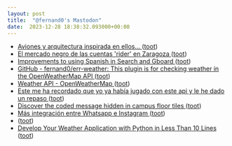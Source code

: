 ```yaml
---
layout: post
title:  "@fernand0's Mastodon"
date:  2023-12-28 18:38:32.093000+00:00
---
```

*  [Aviones y arquitectura inspirada en ellos… ](https://avecesunafoto.wordpress.com/2023/12/28/aviones-y-arquitectura-inspirada-en-ellos) ([toot](https://mastodon.social/@fernand0/111659497035805024))
*  [El mercado negro de las cuentas 'rider' en Zaragoza ](https://www.elperiodicodearagon.com/aragon/2023/12/24/alquiler-cuentas-riders-altera-sector-96189612.htm) ([toot](https://mastodon.social/@fernand0/111659424118668009))
*  [Improvements to using Spanish in Search and Gboard ](https://blog.google/products/search/improvements-to-using-spanish-in-search-and-gboard) ([toot](https://mastodon.social/@fernand0/111659281853773370))
*  [GitHub - fernand0/err-weather: This plugin is for checking weather in the OpenWeatherMap API ](https://github.com/fernand0/err-weathe) ([toot](https://mastodon.social/@fernand0/111659112057124000))
*  [Weather API - OpenWeatherMap ](https://openweathermap.org/ap) ([toot](https://mastodon.social/@fernand0/111659110670963596))
*  [Este me ha recordado que yo ya había jugado con este api y le he dado un repaso ](https://mastodon.social/@fernand0/111659109648051659) ([toot](https://mastodon.social/@fernand0/111659109648051659))
*  [Discover the coded message hidden in campus floor tiles ](https://newsroom.ucla.edu/stories/a-coded-message-hidden-in-floor-24723) ([toot](https://mastodon.social/@fernand0/111658965292459044))
*  [Más integración entre Whatsapp e Instagram ](https://wwwhatsnew.com/2023/12/22/mas-integracion-entre-whatsapp-e-instagram) ([toot](https://mastodon.social/@fernand0/111658693912829282))
*  [ ](https://mas.to/@purcola) ([toot](https://mastodon.social/@fernand0/111658086043291493))
*  [Develop Your Weather Application with Python in Less Than 10 Lines ](https://towardsdatascience.com/develop-your-weather-application-with-python-in-less-than-10-lines-6d092c6dcbc) ([toot](https://mastodon.social/@fernand0/111658056532727822))
